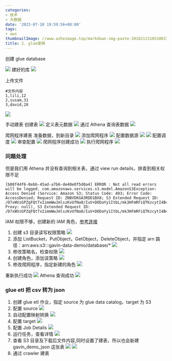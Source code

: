 ```yaml
---
categories:
- 技术
- 大数据
date: '2023-07-10 19:59:56+08:00'
tags:
- aws
thumbnailImage: //www.azheimage.top/markdown-img-paste-2018111316510833.png
title: 2. glue使用
---
```


创建 glue database

<!--more-->

![](https://www.azheimage.top/markdown-img-paste-20230619151532781.png)
建好的库
![](https://www.azheimage.top/markdown-img-paste-20230619151835756.png)

上传文件

```shell
#文件内容
1,lili,12
2,susam,31
3,david,28
```

![](https://www.azheimage.top/markdown-img-paste-20230619172805472.png)

手动建表
创建表
![](https://www.azheimage.top/markdown-img-paste-20230619173133883.png)
定义表元数据
![](https://www.azheimage.top/markdown-img-paste-20230619173352161.png)
通过 Athena 查询表数据
![](https://www.azheimage.top/markdown-img-paste-20230619173730450.png)

爬网程序建表
准备数据，到新目录
![](https://www.azheimage.top/markdown-img-paste-2023061917433586.png)
添加爬网程序
![](https://www.azheimage.top/markdown-img-paste-2023061917444037.png)
配置数据源
![](https://www.azheimage.top/markdown-img-paste-20230619174605906.png)
![](https://www.azheimage.top/markdown-img-paste-20230619174620922.png)
配置调度
![](https://www.azheimage.top/markdown-img-paste-20230619174837314.png)
审查配置
![](https://www.azheimage.top/markdown-img-paste-20230619174919584.png)
爬网程序创建成功
![](https://www.azheimage.top/markdown-img-paste-20230619175117774.png)
执行爬网程序
![](https://www.azheimage.top/markdown-img-paste-20230619175231628.png)

### 问题处理

但是我们用 Athena 并没有查询到相关表，通过 view run details，排查到相关权限不足

```log
[b08f44f6-0ebb-45ad-a7b6-de40e0f5d0a4] ERROR : Not all read errors will be logged. com.amazonaws.services.s3.model.AmazonS3Exception: Access Denied (Service: Amazon S3; Status Code: 403; Error Code: AccessDenied; Request ID: ZNBVDKGA3RDD1BX8; S3 Extended Request ID: /D7xWVzGPZqFQtTxIimmWwJmlszKvUfNa0/IuV+DODaYy1ItbL/mk3HFmRFiQTKzcytI4B47dxlu7u+5DqQ+jA==; Proxy: null), S3 Extended Request ID: /D7xWVzGPZqFQtTxIimmWwJmlszKvUfNa0/IuV+DODaYy1ItbL/mk3HFmRFiQTKzcytI4B47dxlu7u+5DqQ+jA==
```

IAM 权限不够，创建新的 IAM 角色，[参考连接](https://docs.aws.amazon.com/zh_cn/glue/latest/dg/create-an-iam-role.html)

1. 创建 s3 目录读写权限策略
   ![](https://www.azheimage.top/markdown-img-paste-20230619185021360.png)
2. 添加 ListBucket，PutObject，GetObject，DeleteObject，并指定 arn 路径：arn:aws:s3:::gavin-data-demo/database/\*
   ![](https://www.azheimage.top/markdown-img-paste-20230619185646995.png)
3. 修改策略名，检查权限
   ![](https://www.azheimage.top/markdown-img-paste-20230619185857923.png)
4. 创建角色，添加该策略
   ![](https://www.azheimage.top/markdown-img-paste-20230620101145614.png)
5. 修改爬网程序，指定新建的角色
   ![](https://www.azheimage.top/markdown-img-paste-20230620101253564.png)

重新执行成功
![](https://www.azheimage.top/markdown-img-paste-20230620102533165.png)
Athena 查询成功
![](https://www.azheimage.top/markdown-img-paste-20230620102624727.png)

### glue etl 把 csv 转为 json

1. 创建 glue etl 作业，指定 source 为 glue data catalog，target 为 S3
2. 配置 source
   ![](https://www.azheimage.top/markdown-img-paste-20230620103935331.png)
3. 自动配置映射转换
   ![](https://www.azheimage.top/markdown-img-paste-20230620104007371.png)
4. 配置 target
   ![](https://www.azheimage.top/markdown-img-paste-20230620104246613.png)
5. 配置 Job Details
   ![](https://www.azheimage.top/markdown-img-paste-20230620104702402.png)
6. 运行任务，查看详情
   ![](https://www.azheimage.top/markdown-img-paste-20230620105057972.png)
7. 查看 S3 目录及下载后文件内容,同时设置了建表，所以也会新建 gavin_demo_json 这张表
   ![](https://www.azheimage.top/markdown-img-paste-20230620105321964.png)
   ![](https://www.azheimage.top/markdown-img-paste-20230620105233913.png)
8. 通过 crawler 建表
